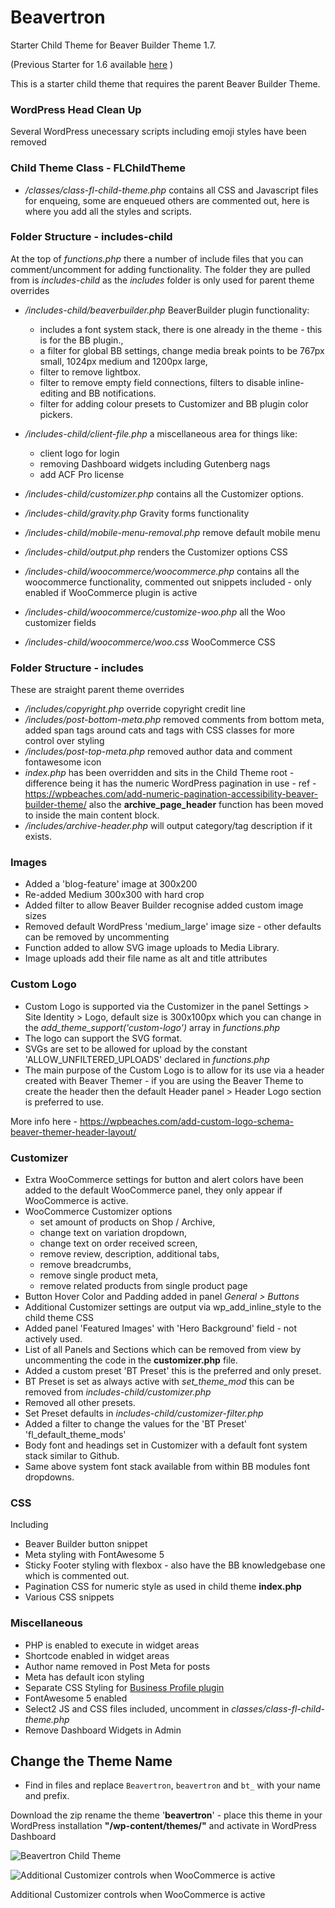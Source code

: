 # Beavertron
Starter Child Theme for Beaver Builder Theme 1.7.

(Previous Starter for 1.6 available [here](https://github.com/neilgee/beavertron/archive/v1.6.0.zip) )

This is a starter child theme that requires the parent Beaver Builder Theme.

### WordPress Head Clean Up
Several WordPress unecessary scripts including emoji styles have been removed

### Child Theme Class - FLChildTheme
- */classes/class-fl-child-theme.php* contains all CSS and Javascript files for enqueing, some are enqueued others are commented out, here is where you add all the styles and scripts.

### Folder Structure - includes-child
At the top of _functions.php_ there a number of include files that you can comment/uncomment for adding functionality. The folder they are pulled from is *includes-child* as the *includes* folder is only used for parent theme overrides
- */includes-child/beaverbuilder.php* BeaverBuilder plugin functionality:
   * includes a font system stack, there is one already in the theme - this is for the BB plugin., 
   * a filter for global BB settings, change media break points to be  767px small, 1024px medium and 1200px large, 
   * filter to remove lightbox. 
   * filter to remove empty field connections, filters to disable inline-editing and BB notifications.
   * filter for adding colour presets to Customizer and BB plugin color pickers.


- */includes-child/client-file.php* a miscellaneous area for things like:
    * client logo for login
    * removing Dashboard widgets including Gutenberg nags
    * add ACF Pro license

- */includes-child/customizer.php* contains all the Customizer options.
- */includes-child/gravity.php* Gravity forms functionality
- */includes-child/mobile-menu-removal.php* remove default mobile menu 
- */includes-child/output.php* renders the Customizer options CSS
- */includes-child/woocommerce/woocommerce.php* contains all the woocommerce functionality, commented out snippets included - only enabled if WooCommerce plugin is active
- */includes-child/woocommerce/customize-woo.php* all the Woo customizer fields
- */includes-child/woocommerce/woo.css* WooCommerce CSS


### Folder Structure - includes
These are straight parent theme overrides
- */includes/copyright.php* override copyright credit line
- */includes/post-bottom-meta.php* removed comments from bottom meta, added span tags around cats and tags with CSS classes for more control over styling
- */includes/post-top-meta.php* removed author data and comment fontawesome icon
- *index.php* has been overridden and sits in the Child Theme root - difference being it has the numeric WordPress pagination in use - ref - https://wpbeaches.com/add-numeric-pagination-accessibility-beaver-builder-theme/ also the **archive_page_header** function has been moved to inside the main content block.
- */includes/archive-header.php* will output category/tag description if it exists.


### Images
- Added a 'blog-feature' image at 300x200
- Re-added Medium 300x300 with hard crop
- Added filter to allow Beaver Builder recognise added custom image sizes
- Removed default WordPress 'medium_large' image size - other defaults can be removed by uncommenting
- Function added to allow SVG image uploads to Media Library.
- Image uploads add their file name as alt and title attributes


### Custom Logo
- Custom Logo is supported via the Customizer in the panel Settings > Site Identity > Logo, default size is 300x100px which you can change in the *add_theme_support('custom-logo')* array in *functions.php*
- The logo can support the SVG format.
- SVGs are set to be allowed for upload by the constant 'ALLOW_UNFILTERED_UPLOADS' declared in *functions.php*
- The main purpose of the Custom Logo is to allow for its use via a header created with Beaver Themer - if you are using the Beaver Theme to create the header then the default Header panel > Header Logo section is preferred to use.

More info here - https://wpbeaches.com/add-custom-logo-schema-beaver-themer-header-layout/


### Customizer
- Extra WooCommerce settings for button and alert colors have been added to the default WooCommerce panel, they only appear if WooCommerce is active.
- WooCommerce Customizer options
  - set amount of products on Shop / Archive, 
  - change text on variation dropdown, 
  - change text on order received screen, 
  - remove review, description, additional tabs,
  - remove breadcrumbs,
  - remove single product meta,
  - remove related products from single product page 
- Button Hover Color and Padding added in panel *General > Buttons*
- Additional Customizer settings are output via wp_add_inline_style to the child theme CSS 
- Added panel 'Featured Images' with 'Hero Background' field - not actively used.
- List of all Panels and Sections which can be removed from view by uncommenting the code in the **customizer.php** file.
- Added a custom preset 'BT Preset' this is the preferred and only preset.
- BT Preset is set as always active with _set_theme_mod_ this can be removed from _includes-child/customizer.php_
- Removed all other presets.
- Set Preset defaults in _includes-child/customizer-filter.php_
- Added a filter to change the values for the 'BT Preset' 'fl_default_theme_mods'
- Body font and headings set in Customizer with a default font system stack similar to Github.
- Same above system font stack available from within BB modules font dropdowns.


### CSS
Including
- Beaver Builder button snippet
- Meta styling with FontAwesome 5
- Sticky Footer styling with flexbox - also have the BB knowledgebase one which is commented out.
- Pagination CSS for numeric style as used in child theme **index.php**
- Various CSS snippets



### Miscellaneous
- PHP is enabled to execute in widget areas
- Shortcode enabled in widget areas
- Author name removed in Post Meta for posts
- Meta has default icon styling
- Separate CSS Styling for [Business Profile plugin](https://wordpress.org/plugins/business-profile/)
- FontAwesome 5 enabled
- Select2 JS and CSS files included, uncomment in _classes/class-fl-child-theme.php_
- Remove Dashboard Widgets in Admin 


## Change the Theme Name
- Find in files and replace `Beavertron`, `beavertron` and `bt_` with your name and prefix.

Download the zip rename the theme '**beavertron**' - place this theme in your WordPress installation **"/wp-content/themes/"** and activate in WordPress Dashboard


![Beavertron Child Theme](https://wpbeaches.com/images/beavertron-theme.png)


![Additional Customizer controls when WooCommerce is active](https://wpbeaches.com/images/beavertron-theme-woocommerce.png)

Additional Customizer controls when WooCommerce is active


